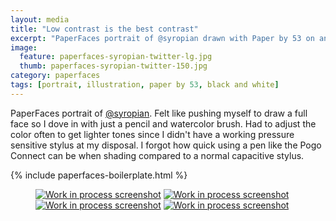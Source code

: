 ```yaml
---
layout: media
title: "Low contrast is the best contrast"
excerpt: "PaperFaces portrait of @syropian drawn with Paper by 53 on an iPad."
image: 
  feature: paperfaces-syropian-twitter-lg.jpg
  thumb: paperfaces-syropian-twitter-150.jpg
category: paperfaces
tags: [portrait, illustration, paper by 53, black and white]
---
```


PaperFaces portrait of [@syropian](http://twitter.com/syropian). Felt like pushing myself to draw a full face so I dove in with just a pencil and watercolor brush. Had to adjust the color often to get lighter tones since I didn't have a working pressure sensitive stylus at my disposal. I forgot how quick using a pen like the Pogo Connect can be when shading compared to a normal capacitive stylus.

{% include paperfaces-boilerplate.html %}

<figure class="half">
	<a href="{{ site.url }}/images/paperfaces-syropian-process-1-lg.jpg"><img src="{{ site.url }}/images/paperfaces-syropian-process-1-600.jpg" alt="Work in process screenshot"></a>
	<a href="{{ site.url }}/images/paperfaces-syropian-process-2-lg.jpg"><img src="{{ site.url }}/images/paperfaces-syropian-process-2-600.jpg" alt="Work in process screenshot"></a>
	<a href="{{ site.url }}/images/paperfaces-syropian-process-3-lg.jpg"><img src="{{ site.url }}/images/paperfaces-syropian-process-3-600.jpg" alt="Work in process screenshot"></a>
	<a href="{{ site.url }}/images/paperfaces-syropian-process-4-lg.jpg"><img src="{{ site.url }}/images/paperfaces-syropian-process-4-600.jpg" alt="Work in process screenshot"></a>
</figure>